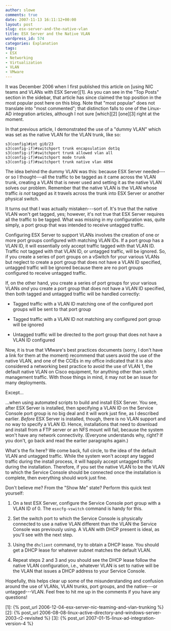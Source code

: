 ```yaml
---
author: slowe
comments: true
date: 2007-11-13 16:11:12+00:00
layout: post
slug: esx-server-and-the-native-vlan
title: ESX Server and the Native VLAN
wordpress_id: 574
categories: Explanation
tags:
- ESX
- Networking
- Virtualization
- VLAN
- VMware
---
```


It was December 2006 when I first published this article on [using NIC teams and VLANs with ESX Server][1]. As you can see in the "Top Posts" section in the sidebar, that article has since claimed the top position in the most popular post here on this blog. Note that "most popular" does not translate into "most commented"; that distinction falls to one of the Linux-AD integration articles, although I not sure [which][2] [one][3] right at the moment.

In that previous article, I demonstrated the use of a "dummy VLAN" which was set as the native VLAN for the VLAN trunk, like so:

	s3(config)#int gi0/23  
	s3(config-if)#switchport trunk encapsulation dot1q  
	s3(config-if)#switchport trunk allowed vlan all  
	s3(config-if)#switchport mode trunk  
	s3(config-if)#switchport trunk native vlan 4094

The idea behind the dummy VLAN was this: because ESX Server needed---or so I thought---all the traffic to be tagged as it came across the VLAN trunk, creating a VLAN that is never used and setting it as the native VLAN solves our problem. Remember that the native VLAN is the VLAN whose traffic _is not_ tagged as it travels across the trunk into ESX Server or another physical switch.

It turns out that I was actually mistaken---sort of. It's true that the native VLAN won't get tagged, yes; however, it's not true that ESX Server requires all the traffic to be tagged. What was missing in my configuration was, quite simply, a port group that was intended to receive untagged traffic.

Configuring ESX Server to support VLANs involves the creation of one or more port groups configured with matching VLAN IDs. If a port group has a VLAN ID, it will essentially only accept traffic tagged with that VLAN ID. Traffic not tagged with that VLAN ID, or untagged traffic, will be ignored. So, if you create a series of port groups on a vSwitch for your various VLANs but neglect to create a port group that does not have a VLAN ID specified, untagged traffic will be ignored because there are no port groups configured to receive untagged traffic.

If, on the other hand, you create a series of port groups for your various VLANs _and_ you create a port group that does not have a VLAN ID specified, then both tagged and untagged traffic will be handled correctly:

* Tagged traffic with a VLAN ID matching one of the configured port groups will be sent to that port group

* Tagged traffic with a VLAN ID not matching any configured port group will be ignored

* Untagged traffic will be directed to the port group that does not have a VLAN ID configured

Now, it is true that VMware's best practices documents (sorry, I don't have a link for them at the moment) recommend that users avoid the use of the native VLAN, and one of the CCIEs in my office indicated that it is also considered a networking best practice to avoid the use of VLAN 1, the default native VLAN on Cisco equipment, for anything other than switch management traffic. With those things in mind, it may not be an issue for many deployments.

Except...

...when using automated scripts to build and install ESX Server. You see, after ESX Server is installed, then specifying a VLAN ID on the Service Console port group is no big deal and it will work just fine, as I described earlier. _Before_ ESX Server is installed, though, there is no VLAN support and no way to specify a VLAN ID. Hence, installations that need to download and install from a FTP server or an NFS mount will fail, because the system won't have any network connectivity. (Everyone understands why, right? If you don't, go back and read the earlier paragraphs again.)

What's the fix here? We come back, full circle, to the idea of the default VLAN and untagged traffic. While the system won't accept any tagged traffic during the install process, it will happily accept untagged traffic during the installation. Therefore, if you set the native VLAN to be the VLAN to which the Service Console should be connected once the installation is complete, then everything should work just fine.

Don't believe me? From the "Show Me" state? Perform this quick test yourself:

1. On a test ESX Server, configure the Service Console port group with a VLAN ID of 0. The `esxcfg-vswitch` command is handy for this.

2. Set the switch port to which the Service Console is physically connected to use a native VLAN different than the VLAN the Service Console was previously using. A VLAN with DHCP present is ideal, as you'll see with the next step.

3. Using the `dhclient` command, try to obtain a DHCP lease. You should get a DHCP lease for whatever subnet matches the default VLAN.

4. Repeat steps 2 and 3 and you should see the DHCP lease follow the native VLAN configuration, i.e., whatever VLAN is set to native will be the VLAN that issues a DHCP address to your Service Console.

Hopefully, this helps clear up some of the misunderstanding and confusion around the use of VLANs, VLAN trunks, port groups, and the native---or untagged---VLAN. Feel free to hit me up in the comments if you have any questions!

[1]: {% post_url 2006-12-04-esx-server-nic-teaming-and-vlan-trunking %}
[2]: {% post_url 2006-08-08-linux-active-directory-and-windows-server-2003-r2-revisited %}
[3]: {% post_url 2007-01-15-linux-ad-integration-version-4 %}
